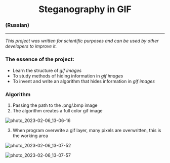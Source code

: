 # <h1 align="center"> Steganography in GIF
### (Russian)
___
_This project was written for scientific purposes and can be used by other developers to improve it._

### __The essence of the project:__
+ Learn the structure of _gif images_
+ To study methods of hiding information in _gif images_
+ To invent and write an algorithm that hides information in _gif images_


### __Algorithm__
1. Passing the path to the .png/.bmp image 
2. The algorithm creates a full color gif image 

![photo_2023-02-06_13-06-16](https://user-images.githubusercontent.com/79607195/216943893-884141c3-45c7-4d9a-b0e2-e66466d5d230.jpg)

  
3. When program overwrite a gif layer, many pixels are overwritten, this is the working area
  
  ![photo_2023-02-06_13-07-52](https://user-images.githubusercontent.com/79607195/216943934-55944e4d-6070-4085-97f3-602b3e7503a3.jpg)

  
  
  ![photo_2023-02-06_13-07-57](https://user-images.githubusercontent.com/79607195/216943948-de70624e-17e2-41c1-b8cb-2c8112b944f2.jpg)
